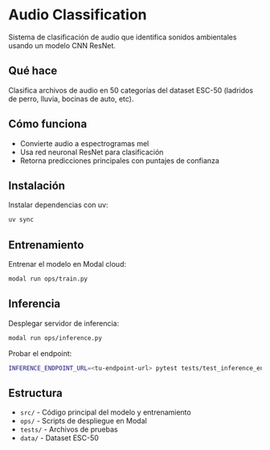 # Audio Classification 

Sistema de clasificación de audio que identifica sonidos ambientales usando un modelo CNN ResNet.

## Qué hace

Clasifica archivos de audio en 50 categorías del dataset ESC-50 (ladridos de perro, lluvia, bocinas de auto, etc).

## Cómo funciona

- Convierte audio a espectrogramas mel
- Usa red neuronal ResNet para clasificación
- Retorna predicciones principales con puntajes de confianza

## Instalación

Instalar dependencias con uv:

```bash
uv sync
```

## Entrenamiento

Entrenar el modelo en Modal cloud:

```bash
modal run ops/train.py
```

## Inferencia

Desplegar servidor de inferencia:

```bash
modal run ops/inference.py
```

Probar el endpoint:

```bash
INFERENCE_ENDPOINT_URL=<tu-endpoint-url> pytest tests/test_inference_endpoint.py -v
```

## Estructura

- `src/` - Código principal del modelo y entrenamiento
- `ops/` - Scripts de despliegue en Modal  
- `tests/` - Archivos de pruebas
- `data/` - Dataset ESC-50
